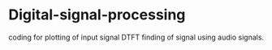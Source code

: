 # Digital-signal-processing
coding for plotting of  input signal
DTFT finding of signal 
using audio signals.
